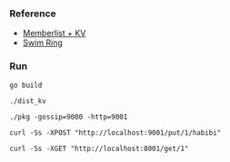 
### Reference
- [Memberlist + KV](https://reintech.io/blog/implementing-distributed-key-value-store-go/)
- [Swim Ring](https://github.com/hungys/swimring)

### Run

```sh
go build
```

```shell
./dist_kv
```


```shell
./pkg -gossip=9000 -http=9001
```

```shell
curl -Ss -XPOST "http://localhost:9001/put/1/habibi"
```

```shell
curl -Ss -XGET "http://localhost:8001/get/1" 
```
